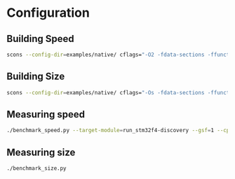 # Configuration

## Building Speed

```sh
scons --config-dir=examples/native/ cflags="-O2 -fdata-sections -ffunction-sections" ldflags="-O2 -Wl,-gc-sections" user_libs=-lm
```

## Building Size

```sh
scons --config-dir=examples/native/ cflags="-Os -fdata-sections -ffunction-sections" ldflags="-Os -rdynamic -Wl,-gc-sections" user_libs=-lm
```

## Measuring speed

```sh
./benchmark_speed.py --target-module=run_stm32f4-discovery --gsf=1 --cpu-mhz=16
```

## Measuring size

```sh
./benchmark_size.py
```
